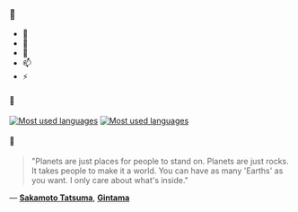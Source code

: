 ### 👋

- 🔭
- 🌱
- 💬
- 📫
- ⚡

#### 🧏

[![Most used languages](https://github-readme-stats-aynah.vercel.app/api/top-langs/?username=aynh&theme=solarized-dark&langs_count=6&layout=compact&hide_title=true)](https://github.com/anuraghazra/github-readme-stats#gh-dark-mode-only)
[![Most used languages](https://github-readme-stats-aynah.vercel.app/api/top-langs/?username=aynh&theme=solarized-light&langs_count=6&layout=compact&hide_title=true)](https://github.com/anuraghazra/github-readme-stats#gh-light-mode-only)

#### 💬

> "Planets are just places for people to stand on. Planets are just rocks. It takes people to make it a world. You can have as many 'Earths' as you want. I only care about what's inside."

&mdash; [**Sakamoto Tatsuma**](https://myanimelist.net/character.php?q=Sakamoto%20Tatsuma&cat=character), [**Gintama**](https://myanimelist.net/search/all?q=Gintama&cat=all)
